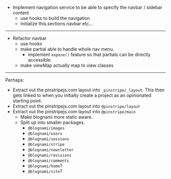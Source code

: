 
- Implement navigation service to be able to specify the navbar / sidebar content
    - use hooks to build the navigation
    - initialize this.sections.navbar etc...

---

- Refactor navbar
    - use hooks
    - make partial able to handle whole nav menu.
        - implement `expose()` feature so that partials can be directly accessible.
    - make viewMap actually map to view classes

---

Perhaps:
- Extract out the pinstripejs.com layout into `_pinstripe/_layout`. This then gets linked to when you initially create a project as an opinionated starting point.
- Extract out the pinstripejs.com layout into `@pinstripe/layout`
- Extract out the pinstripejs.com layout into `@pinstripe/main`
    - Make blognami more static aware.
    - Split up into smaller packages.
        - `@blognami/images`
        - `@blognami/users`
        - `@blognami/sessions`
        - `@blognami/stripe`
        - `@blognami/newsletter`
        - `@blognami/revisions`
        - `@blognami/comments`
        - `@blognami/home`?
        - `@blognami/site`?
